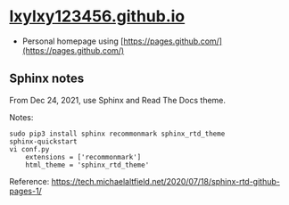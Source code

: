 # [lxylxy123456.github.io](https://lxylxy123456.github.io)
* Personal homepage using [https://pages.github.com/](https://pages.github.com/)

## Sphinx notes
From Dec 24, 2021, use Sphinx and Read The Docs theme.

Notes:
```
sudo pip3 install sphinx recommonmark sphinx_rtd_theme
sphinx-quickstart
vi conf.py
	extensions = ['recommonmark']
	html_theme = 'sphinx_rtd_theme'
```

Reference:
<https://tech.michaelaltfield.net/2020/07/18/sphinx-rtd-github-pages-1/>

